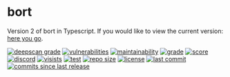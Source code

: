 # bort
Version 2 of bort in Typescript. If you would like to view the current version: [here you go](https://github.com/MatievisTheKat/bort/tree/master).

[![deepscan grade](https://deepscan.io/api/teams/10306/projects/13030/branches/212991/badge/grade.svg)](https://deepscan.io/dashboard#view=project&tid=10306&pid=13030&bid=212991)
[![vulnerabilities](https://snyk.io/test/github/MatievisTheKat/bort/badge.svg?targetFile=package.json)](https://snyk.io/test/github/MatievisTheKat/bort?targetFile=package.json)
[![maintainability](https://api.codeclimate.com/v1/badges/ee41309468df0c25cec4/maintainability)](https://codeclimate.com/github/MatievisTheKat/bort/maintainability)
[![grade](https://www.code-inspector.com/project/12775/status/svg)](https://www.code-inspector.com/project/12775/status)
[![score](https://www.code-inspector.com/project/12775/score/svg)](https://www.code-inspector.com/project/12775/score)
[![discord](https://img.shields.io/discord/673605613456195584)](https://discord.gg/t65hRpd)
[![visists](https://badges.pufler.dev/visits/MatievisTheKat/bort)](https://badges.pufler.dev/visits/MatievisTheKat/bort)
[![test](https://github.com/MatievisTheKat/bort/workflows/test/badge.svg?branch=v2)](https://github.com/MatievisTheKat/bort/actions?query=workflow%3Atest&branch=v2)
[![repo size](https://img.shields.io/github/repo-size/matievisthekat/bort)](https://shields.io)
[![license](https://img.shields.io/github/license/MatievisTheKat/bort)](https://shields.io)
[![last commit](https://img.shields.io/github/last-commit/MatievisTheKat/bort/v2)](https://shields.io)
[![commits since last release](https://img.shields.io/github/commits-since/MatievisTheKat/bort/v0.2.10/v2)](https://shields.io)
